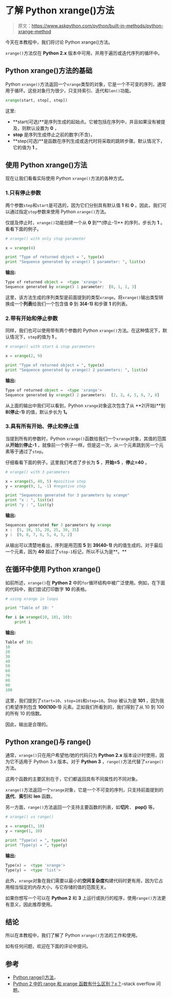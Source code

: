 # 了解 Python xrange()方法

> 原文：<https://www.askpython.com/python/built-in-methods/python-xrange-method>

今天在本教程中，我们将讨论 Python xrange()方法。

`xrange()`方法仅在 **Python 2.x** 版本中可用，并用于遍历或迭代序列的循环中。

## Python xrange()方法的基础

Python `xrange()`方法返回一个`xrange`类型的对象，它是一个不可变的序列，通常用于循环。这些对象行为很少，只支持索引、迭代和`len()`功能。

```py
xrange(start, stop[, step])

```

这里:

*   **start(可选)**是序列生成的起始点。它被包括在序列中，并且如果没有被提及，则默认设置为 **0** ，
*   **stop** 是序列生成停止之前的数字(不含)，
*   **step(可选)**是函数在序列生成或迭代时将采取的跳转步骤。默认情况下，它的值为 **1** 。

## 使用 Python xrange()方法

现在让我们看看实际使用 Python `xrange()`方法的各种方式。

### 1.只有停止参数

两个参数`step`和`start`是可选的，因为它们分别具有默认值 **1** 和 **0** 。因此，我们可以通过指定`stop`参数来使用 Python `xrange()`方法。

仅提及停止时，`xrange()`功能创建一个从 **0** 到**(停止-1)** 的序列，步长为 **1** 。看看下面的例子。

```py
# xrange() with only stop parameter

x = xrange(4)

print "Type of returned object = ", type(x)
print "Sequence generated by xrange() 1 parameter: ", list(x)

```

**输出:**

```py
Type of returned object =  <type 'xrange'>
Sequence generated by xrange() 1 parameter:  [0, 1, 2, 3]

```

这里，该方法生成的序列类型是前面提到的类型`xrange`。将`xrange()`输出类型转换成一个**列表**给我们一个包含值 **0** 到 **3(4-1)** 和步骤 **1** 的列表。

### 2.带有开始和停止参数

同样，我们也可以使用带有两个参数的 Python `xrange()`方法。在这种情况下，默认情况下，`step`的值为 **1** 。

```py
# xrange() with start & stop parameters

x = xrange(2, 9)

print "Type of returned object = ", type(x)
print "Sequence generated by xrange() 2 parameters: ", list(x)

```

**输出:**

```py
Type of returned object =  <type 'xrange'>
Sequence generated by xrange() 2 parameters:  [2, 3, 4, 5, 6, 7, 8]

```

从上面的输出中我们可以看到，Python `xrange`对象这次包含了从 **2(开始)**到 **8(停止-1)** 的值，默认步长为 **1。**

### 3.具有所有开始、停止和停止值

当提到所有的参数时，Python `xrange()`函数给我们一个`xrange`对象，其值的范围从**开始**到**停止-1** ，就像前一个例子一样。但是这一次，从一个元素跳到另一个元素等于通过了`step`。

仔细看看下面的例子。这里我们考虑了步长为 **5** ，**开始=5** ，**停止=40** 。

```py
# xrange() with 3 parameters

x = xrange(5, 40, 5) #positive step
y = xrange(9, 1, -1) #negative step

print "Sequences generated for 3 parameters by xrange"
print "x : ", list(x)
print "y : ", list(y)

```

**输出:**

```py
Sequences generated for 3 parameters by xrange
x :  [5, 10, 15, 20, 25, 30, 35]
y :  [9, 8, 7, 6, 5, 4, 3, 2]

```

从输出可以清楚地看出，序列是用范围 **5** 到 **39(40-1)** 内的值生成的。对于最后一个元素，因为 **40** 超过了`stop-1`标记，所以不认为是**。**

## 在循环中使用 Python xrange()

如前所述，`xrange()`在 **Python 2** 中的`for`循环结构中被广泛使用。例如，在下面的代码中，我们尝试打印数字 **10** 的表格。

```py
# using xrange in loops

print "Table of 10: "

for i in xrange(10, 101, 10):
    print i

```

**输出:**

```py
Table of 10: 
10
20
30
40
50
60
70
80
90
100

```

这里，我们提到了`start=10`、`stop=101`和`step=10`。Stop 被认为是 **101** ，因为我们希望序列包含 **100(100-1)** 元素。正如我们所看到的，我们得到了从 10 到 100 的所有 10 的倍数。

因此，输出是合理的。

## Python xrange()与 range()

通常，`xrange()`只在用户希望他/她的代码只为 **Python 2.x** 版本设计时使用，因为它不适用于 Python 3.x 版本。对于 **Python 3** ，`range()`方法代替了`xrange()`方法。

这两个函数的主要区别在于，它们都返回具有不同属性的不同对象。

`xrange()`方法返回一个`xrange`对象，它是一个不可变的序列，只支持前面提到的**迭代**、**索引**和 **len** 函数。

另一方面，`range()`方法返回一个支持主要函数的列表，如**切片**、 **pop()** 等。

```py
# xrange() vs range()

x = xrange(1, 10)
y = range(1, 10)

print "Type(x) = ", type(x)
print "Type(y) = ", type(y)

```

**输出:**

```py
Type(x) =  <type 'xrange'>
Type(y) =  <type 'list'>

```

此外，`xrange`对象在我们需要以最小的**空间复杂度**构建代码时更有用，因为它占用相当恒定的内存大小，与它存储的值的范围无关。

如果你想写一个可以在 **Python 2** 和 **3** 上运行或执行的程序，使用`range()`方法更有意义，因此推荐使用。

## 结论

所以在本教程中，我们了解了 Python `xrange()`方法的工作和使用。

如有任何问题，欢迎在下面的评论中提问。

## 参考

*   [Python range()方法](https://www.askpython.com/python/built-in-methods/python-range-method)，
*   [Python 2 中的 range 和 xrange 函数有什么区别？x？](https://stackoverflow.com/questions/94935/what-is-the-difference-between-range-and-xrange-functions-in-python-2-x)–stack overflow 问题。